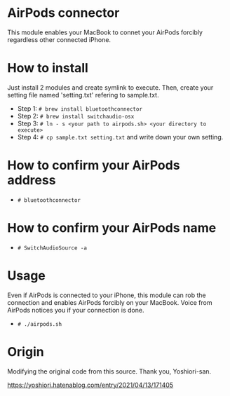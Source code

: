 # AirPods connector

This module enables your MacBook to connet your AirPods forcibly regardless other connected iPhone.

# How to install

Just install 2 modules and create symlink to execute.
Then, create your setting file named 'setting.txt' refering to sample.txt.

- Step 1: `# brew install bluetoothconnector`
- Step 2: `# brew install switchaudio-osx`
- Step 3: `# ln - s <your path to airpods.sh> <your directory to execute>`
- Step 4: `# cp sample.txt setting.txt` and write down your own setting.

# How to confirm your AirPods address

- `# bluetoothconnector`

# How to confirm your AirPods name

- `# SwitchAudioSource -a`

# Usage

Even if AirPods is connected to your iPhone, this module can rob the connection and enables AirPods forcibly on your MacBook. Voice from AirPods notices you if your connection is done.

- `# ./airpods.sh`

# Origin

Modifying the original code from this source. Thank you, Yoshiori-san.

https://yoshiori.hatenablog.com/entry/2021/04/13/171405
